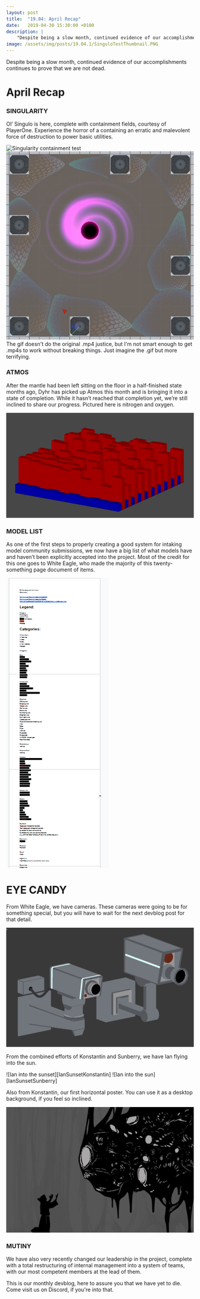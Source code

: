 ```yaml
---
layout: post
title:  "19.04: April Recap"
date:   2019-04-30 15:30:00 +0100
description: |
    "Despite being a slow month, continued evidence of our accomplishments continues to prove that we are not dead."
image: /assets/img/posts/19.04.1/SinguloTestThumbnail.PNG
---
```



Despite being a slow month, continued evidence of our accomplishments continues to prove that we are not dead.

# April Recap

### SINGULARITY
Ol’ Singulo is here, complete with containment fields, courtesy of PlayerOne. Experience the horror of a containing an erratic and malevolent force of destruction to power basic utilities.

![Singularity containment test][SinguloTest]
![Singlarity bird's eye][SinguloBirdseye]
The gif doesn't do the original .mp4 justice, but I'm not smart enough to get .mp4s to work without breaking things. Just imagine the .gif but more terrifying.

### ATMOS
After the mantle had been left sitting on the floor in a half-finished state months ago, Dyhr has picked up Atmos this month and is bringing it into a state of completion. While it hasn’t reached that completion yet, we’re still inclined to share our progress. Pictured here is nitrogen and oxygen.

![Atmos Test][AtmosTest]

### MODEL LIST
As one of the first steps to properly creating a good system for intaking model community submissions, we now have a big list of what models have and haven’t been explicitly accepted into the project. Most of the credit for this one goes to White Eagle, who made the majority of this twenty-something page document of items.

![A terrifyingly long gif of a scrolling model list][ModelList]


# EYE CANDY

From White Eagle, we have cameras. These cameras were going to be for something special, but you will have to wait for the next devblog post for that detail.

![Two pretty, fully rigged cameras.][Cameras]

From the combined efforts of Konstantin and Sunberry, we have Ian flying into the sun.
<div class='horizontal-2' markdown='1'>
![Ian into the sunset][IanSunsetKonstantin]
![Ian into the sun][IanSunsetSunberry]
</div>

Also from Konstantin, our first horizontal poster. You can use it as a desktop background, if you feel so inclined.

![Cultist poster][CultistPoster]

### MUTINY
We have also very recently changed our leadership in the project, complete with a total restructuring of internal management into a system of teams, with our most competent members at the lead of them. 


This is our monthly devblog, here to assure you that we have yet to die.
Come visit us on Discord, if you're into that.


[AtmosTest]: /assets/img/posts/19.04.1/AtmosTestApril19.gif
[CultistPoster]: /assets/img/posts/19.04.1/KonstantinCultistPoster.png
[IanSunsetKonstantin]: /assets/img/posts/19.04.1/KonstantinIanSunsetPoster.png
[ModelList]: /assets/img/posts/19.04.1/ModelListWIP.gif
[SinguloBirdseye]: /assets/img/posts/19.04.1/SinguloTestBirdseye.png
[Thumbnail]: /assets/img/posts/19.04.1/SinguloTestThumbnail.PNG
[SinguloUncontained]: /assets/img/posts/19.04.1/SinguloWIPUncontained.gif
[IanSunsetSunberry]: /assets/img/posts/19.04.1/SunberryIanSunsetPoster.png
[Cameras]: /assets/img/posts/19.04.1/WhiteEagleCameras.png
[SinguloTest]: /assets/img/posts/19.04.1/SinguloTest.gif


